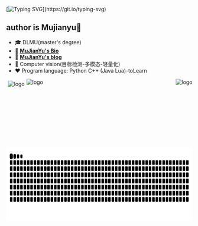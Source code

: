 [![Typing SVG](https://readme-typing-svg.demolab.com?font=Fira+Code&pause=1000&width=435&lines=Welcome+to+MuJianYu's+github.)](https://git.io/typing-svg)
## author is Mujianyu👋
- 🎓 DLMU(master's degree)
- 📖 [**MuJianYu's Bio**](https://mujianyu.github.io/)
- 📖 [**MuJianYu's blog**](https://blog.csdn.net/qq_45950599)
- 🔭 Computer vision(目标检测-多模态-轻量化)
- ❤  Program language: Python C++ (Java Lua)-toLearn 
<img src="https://github-readme-stats.vercel.app/api?username=mujianyu&show_icons=true" alt="logo" height="160" align="left" style="margin: 5px; margin-bottom: 20px;" />

<img src="https://github-readme-stats.vercel.app/api/top-langs/?username=mujianyu&layout=compact" alt="logo" height="160" align="right" style="margin: auto; margin-bottom: 20px;" />
<img src="https://github-profile-trophy.vercel.app/?username=mujianyu&theme=flat" alt="logo" height="200" align="center" style="margin: auto; margin-bottom: 20px;" />
<img src="https://raw.githubusercontent.com/mujianyu/mujianyu/output/github-contribution-grid-snake.svg" alt="logo" height="200"  align="bottom" style="margin: auto; margin-bottom: 20px;" />



